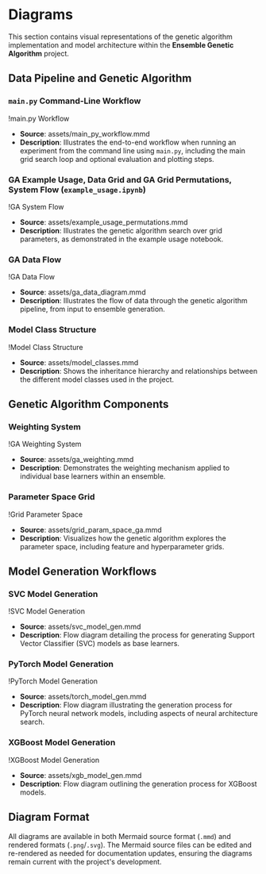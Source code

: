# Diagrams

This section contains visual representations of the genetic algorithm implementation and model architecture within the **Ensemble Genetic Algorithm** project.

## Data Pipeline and Genetic Algorithm

### `main.py` Command-Line Workflow

!main.py Workflow

-   **Source**: assets/main_py_workflow.mmd
-   **Description**: Illustrates the end-to-end workflow when running an experiment from the command line using `main.py`, including the main grid search loop and optional evaluation and plotting steps.

### GA Example Usage, Data Grid and GA Grid Permutations, System Flow (`example_usage.ipynb`)

!GA System Flow

-   **Source**: assets/example_usage_permutations.mmd
-   **Description**: Illustrates the genetic algorithm search over grid parameters, as demonstrated in the example usage notebook.

### GA Data Flow

!GA Data Flow

-   **Source**: assets/ga_data_diagram.mmd
-   **Description**: Illustrates the flow of data through the genetic algorithm pipeline, from input to ensemble generation.

### Model Class Structure

!Model Class Structure

-   **Source**: assets/model_classes.mmd
-   **Description**: Shows the inheritance hierarchy and relationships between the different model classes used in the project.

## Genetic Algorithm Components

### Weighting System

!GA Weighting System

-   **Source**: assets/ga_weighting.mmd
-   **Description**: Demonstrates the weighting mechanism applied to individual base learners within an ensemble.

### Parameter Space Grid

!Grid Parameter Space

-   **Source**: assets/grid_param_space_ga.mmd
-   **Description**: Visualizes how the genetic algorithm explores the parameter space, including feature and hyperparameter grids.

## Model Generation Workflows

### SVC Model Generation

!SVC Model Generation

-   **Source**: assets/svc_model_gen.mmd
-   **Description**: Flow diagram detailing the process for generating Support Vector Classifier (SVC) models as base learners.

### PyTorch Model Generation

!PyTorch Model Generation

-   **Source**: assets/torch_model_gen.mmd
-   **Description**: Flow diagram illustrating the generation process for PyTorch neural network models, including aspects of neural architecture search.

### XGBoost Model Generation

!XGBoost Model Generation

-   **Source**: assets/xgb_model_gen.mmd
-   **Description**: Flow diagram outlining the generation process for XGBoost models.

## Diagram Format

All diagrams are available in both Mermaid source format (`.mmd`) and rendered formats (`.png`/`.svg`). The Mermaid source files can be edited and re-rendered as needed for documentation updates, ensuring the diagrams remain current with the project's development.